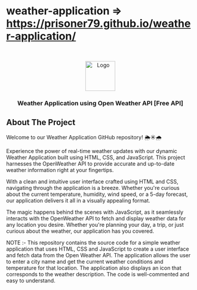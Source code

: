 # weather-application  => https://prisoner79.github.io/weather-application/


<br/>
<p align="center">
  <a href="https://github.com/prisoner79/Weather Application">
    <img src="https://prisoner79.github.io/weather-application/Images/location.png" alt="Logo" width="80" height="80">
  </a>

  <h3 align="center">Weather Application using Open Weather API [Free API]</h3>

</p>



## About The Project

Welcome to our Weather Application GitHub repository! 🌦️☀️🌧️

Experience the power of real-time weather updates with our dynamic Weather Application built using HTML, CSS, and JavaScript. This project harnesses the OpenWeather API to provide accurate and up-to-date weather information right at your fingertips.

With a clean and intuitive user interface crafted using HTML and CSS, navigating through the application is a breeze. Whether you're curious about the current temperature, humidity, wind speed, or a 5-day forecast, our application delivers it all in a visually appealing format.

The magic happens behind the scenes with JavaScript, as it seamlessly interacts with the OpenWeather API to fetch and display weather data for any location you desire. Whether you're planning your day, a trip, or just curious about the weather, our application has you covered.

NOTE :- This repository contains the source code for a simple weather application that uses HTML, CSS and JavaScript to create a user interface and fetch data from the Open Weather API. The application allows the user to enter a city name and get the current weather conditions and temperature for that location. The application also displays an icon that corresponds to the weather description. The code is well-commented and easy to understand.


